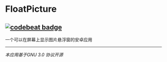 # FloatPicture  
[![codebeat badge](https://codebeat.co/badges/b1b7bd81-7e45-487e-ad8b-539a71df2f09)](https://codebeat.co/projects/github-com-xfy9326-floatpicture-master)
----------
一个可以在屏幕上显示图片悬浮窗的安卓应用  

----------
*本应用基于GNU 3.0 协议开源*
